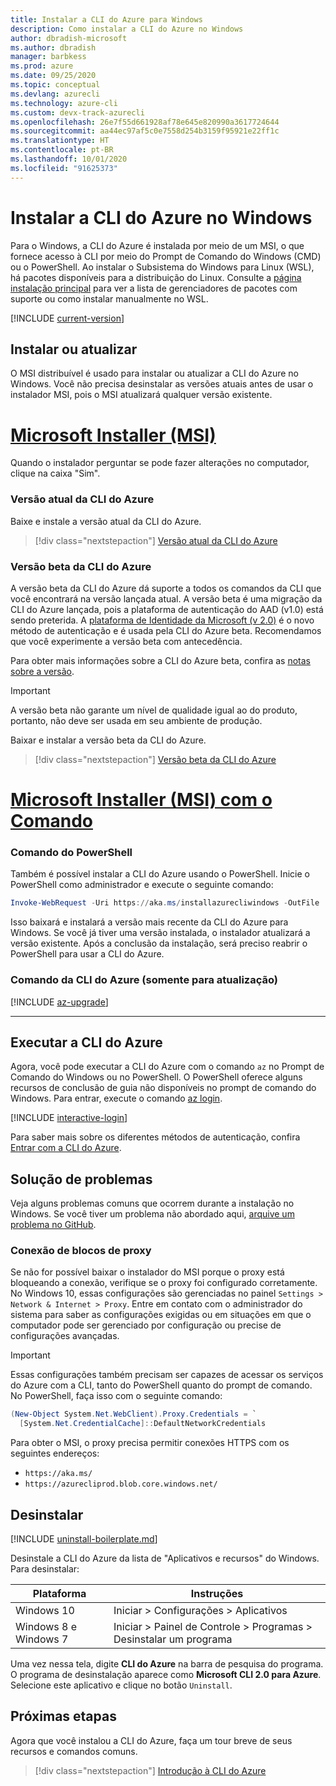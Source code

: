 ```yaml
---
title: Instalar a CLI do Azure para Windows
description: Como instalar a CLI do Azure no Windows
author: dbradish-microsoft
ms.author: dbradish
manager: barbkess
ms.prod: azure
ms.date: 09/25/2020
ms.topic: conceptual
ms.devlang: azurecli
ms.technology: azure-cli
ms.custom: devx-track-azurecli
ms.openlocfilehash: 26e7f55d661928af78e645e820990a3617724644
ms.sourcegitcommit: aa44ec97af5c0e7558d254b3159f95921e22ff1c
ms.translationtype: HT
ms.contentlocale: pt-BR
ms.lasthandoff: 10/01/2020
ms.locfileid: "91625373"
---
```

# <a name="install-azure-cli-on-windows"></a>Instalar a CLI do Azure no Windows

Para o Windows, a CLI do Azure é instalada por meio de um MSI, o que fornece acesso à CLI por meio do Prompt de Comando do Windows (CMD) ou o PowerShell.
Ao instalar o Subsistema do Windows para Linux (WSL), há pacotes disponíveis para a distribuição do Linux. Consulte a [página instalação principal](install-azure-cli.md) para ver a lista de gerenciadores de pacotes com suporte ou como instalar manualmente no WSL.

[!INCLUDE [current-version](includes/current-version.md)]

## <a name="install-or-update"></a>Instalar ou atualizar

O MSI distribuível é usado para instalar ou atualizar a CLI do Azure no Windows. Você não precisa desinstalar as versões atuais antes de usar o instalador MSI, pois o MSI atualizará qualquer versão existente.

# <a name="microsoft-installer-msi"></a>[Microsoft Installer (MSI)](#tab/azure-cli)

Quando o instalador perguntar se pode fazer alterações no computador, clique na caixa "Sim".

### <a name="azure-cli-current-version"></a>Versão atual da CLI do Azure

Baixe e instale a versão atual da CLI do Azure.  

> [!div class="nextstepaction"]
> [Versão atual da CLI do Azure](https://aka.ms/installazurecliwindows)

### <a name="azure-cli-beta-version"></a>Versão beta da CLI do Azure

A versão beta da CLI do Azure dá suporte a todos os comandos da CLI que você encontrará na versão lançada atual. A versão beta é uma migração da CLI do Azure lançada, pois a plataforma de autenticação do AAD (v1.0) está sendo preterida.  A [plataforma de Identidade da Microsoft (v 2.0)](/azure/active-directory/develop/v2-overview) é o novo método de autenticação e é usada pela CLI do Azure beta.  Recomendamos que você experimente a versão beta com antecedência.  

Para obter mais informações sobre a CLI do Azure beta, confira as [notas sobre a versão](./release-notes-azure-cli.md?tabs=azure-cli-beta).

> [!IMPORTANT]
>
> A versão beta não garante um nível de qualidade igual ao do produto, portanto, não deve ser usada em seu ambiente de produção.

Baixar e instalar a versão beta da CLI do Azure.

> [!div class="nextstepaction"]
> [Versão beta da CLI do Azure](https://aka.ms/installazurecliwindowsbeta)

# <a name="microsoft-installer-msi-with-command"></a>[Microsoft Installer (MSI) com o Comando](#tab/azure-powershell)

### <a name="powershell-command"></a>Comando do PowerShell

Também é possível instalar a CLI do Azure usando o PowerShell. Inicie o PowerShell como administrador e execute o seguinte comando:

   ```PowerShell
   Invoke-WebRequest -Uri https://aka.ms/installazurecliwindows -OutFile .\AzureCLI.msi; Start-Process msiexec.exe -Wait -ArgumentList '/I AzureCLI.msi /quiet'; rm .\AzureCLI.msi
   ```

Isso baixará e instalará a versão mais recente da CLI do Azure para Windows. Se você já tiver uma versão instalada, o instalador atualizará a versão existente. Após a conclusão da instalação, será preciso reabrir o PowerShell para usar a CLI do Azure.

### <a name="azure-cli-command-for-update-only"></a>Comando da CLI do Azure (somente para atualização)
[!INCLUDE [az-upgrade](includes/az-upgrade.md)]

---

## <a name="run-the-azure-cli"></a>Executar a CLI do Azure

Agora, você pode executar a CLI do Azure com o comando `az` no Prompt de Comando do Windows ou no PowerShell. O PowerShell oferece alguns recursos de conclusão de guia não disponíveis no prompt de comando do Windows. Para entrar, execute o comando [az login](/cli/azure/reference-index#az-login).

[!INCLUDE [interactive-login](includes/interactive-login.md)]

Para saber mais sobre os diferentes métodos de autenticação, confira [Entrar com a CLI do Azure](authenticate-azure-cli.md).

## <a name="troubleshooting"></a>Solução de problemas

Veja alguns problemas comuns que ocorrem durante a instalação no Windows. Se você tiver um problema não abordado aqui, [arquive um problema no GitHub](https://github.com/Azure/azure-cli/issues).

### <a name="proxy-blocks-connection"></a>Conexão de blocos de proxy

Se não for possível baixar o instalador do MSI porque o proxy está bloqueando a conexão, verifique se o proxy foi configurado corretamente. No Windows 10, essas configurações são gerenciadas no painel `Settings > Network & Internet > Proxy`. Entre em contato com o administrador do sistema para saber as configurações exigidas ou em situações em que o computador pode ser gerenciado por configuração ou precise de configurações avançadas.

> [!IMPORTANT]
> Essas configurações também precisam ser capazes de acessar os serviços do Azure com a CLI, tanto do PowerShell quanto do prompt de comando. No PowerShell, faça isso com o seguinte comando:
>
> ```powershell
> (New-Object System.Net.WebClient).Proxy.Credentials = `
>   [System.Net.CredentialCache]::DefaultNetworkCredentials
> ```

Para obter o MSI, o proxy precisa permitir conexões HTTPS com os seguintes endereços:

* `https://aka.ms/`
* `https://azurecliprod.blob.core.windows.net/`

## <a name="uninstall"></a>Desinstalar

[!INCLUDE [uninstall-boilerplate.md](includes/uninstall-boilerplate.md)]

Desinstale a CLI do Azure da lista de "Aplicativos e recursos" do Windows. Para desinstalar:

| Plataforma | Instruções |
|---|---|
| Windows 10 | Iniciar > Configurações > Aplicativos |
| Windows 8 e Windows 7 | Iniciar > Painel de Controle > Programas > Desinstalar um programa |

Uma vez nessa tela, digite __CLI do Azure__ na barra de pesquisa do programa. O programa de desinstalação aparece como __Microsoft CLI 2.0 para Azure__. Selecione este aplicativo e clique no botão `Uninstall`.

## <a name="next-steps"></a>Próximas etapas

Agora que você instalou a CLI do Azure, faça um tour breve de seus recursos e comandos comuns.

> [!div class="nextstepaction"]
> [Introdução à CLI do Azure](get-started-with-azure-cli.md)